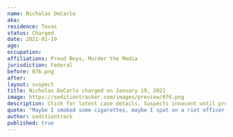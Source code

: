 ```yaml
---
name: Nicholas DeCarlo
aka:
residence: Texas
status: Charged
date: 2021-01-19
age:
occupation:
affiliations: Proud Boys, Murder the Media
jurisdiction: Federal
before: 076.png
after:
layout: suspect
title: Nicholas DeCarlo charged on January 19, 2021
image: https://seditiontracker.com/images/preview/076.png
description: Click for latest case details. Suspects innocent until proven guilty.
quote: "Maybe I smoked some cigarettes, maybe I spat on a riot officer. Maybe I didn't"
author: seditiontrack
published: true
---
```

